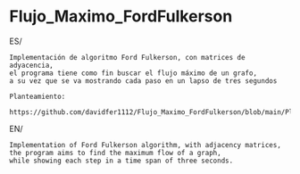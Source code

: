 # Flujo_Maximo_FordFulkerson

ES/
  
    Implementación de algoritmo Ford Fulkerson, con matrices de adyacencia, 
    el programa tiene como fin buscar el flujo máximo de un grafo, 
    a su vez que se va mostrando cada paso en un lapso de tres segundos

    Planteamiento:
      https://github.com/davidfer1112/Flujo_Maximo_FordFulkerson/blob/main/Planteamiento%20algoritmo%20flujo%20ma%CC%81ximo.pdf

EN/

    Implementation of Ford Fulkerson algorithm, with adjacency matrices,
    the program aims to find the maximum flow of a graph, 
    while showing each step in a time span of three seconds.
  

